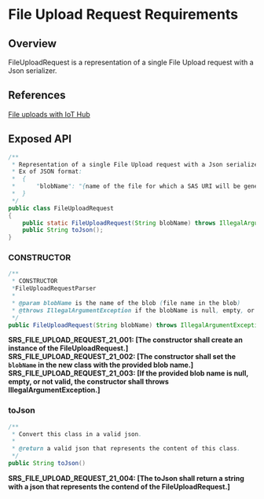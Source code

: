 # File Upload Request Requirements

## Overview

FileUploadRequest is a representation of a single File Upload request with a Json serializer.

## References

[File uploads with IoT Hub](https://docs.microsoft.com/en-us/azure/iot-hub/iot-hub-devguide-file-upload)

## Exposed API

```java
/**
 * Representation of a single File Upload request with a Json serializer.
 * Ex of JSON format:
 *  {
 *      "blobName": "{name of the file for which a SAS URI will be generated}"
 *  }
 */
public class FileUploadRequest
{
    public static FileUploadRequest(String blobName) throws IllegalArgumentException;
    public String toJson();
}
```


### CONSTRUCTOR
```java
/**
 * CONSTRUCTOR
 *FileUploadRequestParser
 *
 * @param blobName is the name of the blob (file name in the blob)
 * @throws IllegalArgumentException if the blobName is null, empty, or not valid.
 */
public FileUploadRequest(String blobName) throws IllegalArgumentException
```
**SRS_FILE_UPLOAD_REQUEST_21_001: [**The constructor shall create an instance of the FileUploadRequest.**]**  
**SRS_FILE_UPLOAD_REQUEST_21_002: [**The constructor shall set the `blobName` in the new class with the provided blob name.**]**  
**SRS_FILE_UPLOAD_REQUEST_21_003: [**If the provided blob name is null, empty, or not valid, the constructor shall throws IllegalArgumentException.**]**  

### toJson
```java
/**
 * Convert this class in a valid json.
 * 
 * @return a valid json that represents the content of this class.
 */
public String toJson()
```
**SRS_FILE_UPLOAD_REQUEST_21_004: [**The toJson shall return a string with a json that represents the contend of the FileUploadRequest.**]**  
